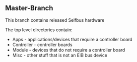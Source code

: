 <h2>Master-Branch</h2>
This branch contains released Selfbus hardware

The top level directories contain:

<ul>
<li> Apps - applications/devices that require a controller board
<li> Controller - controller boards
<li> Module - devices that do not require a controller board
<li> Misc - other stuff that is not an EIB bus device
</ul>